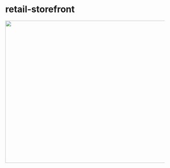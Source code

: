 # retail-storefront

<img src="https://github.com/mesutsala/grasshopper-3D/blob/main/retail-storefront/retail-storefront.jpg" width="700" height="450">
